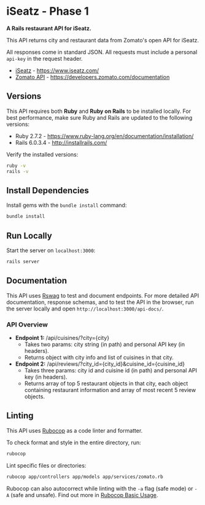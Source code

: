 # iSeatz - Phase 1

**A Rails restaurant API for iSeatz.**

This API returns city and restaurant data from Zomato's open API for iSeatz. 

All responses come in standard JSON. All requests must include a personal `api-key` in the request header.

- [iSeatz](https://www.iseatz.com/) - https://www.iseatz.com/
- [Zomato API](https://developers.zomato.com/documentation) - https://developers.zomato.com/documentation

## Versions
This API requires both **Ruby** and **Ruby on Rails** to be installed locally. For best performance, make sure Ruby and Rails are updated to the following versions:

- Ruby 2.7.2 - https://www.ruby-lang.org/en/documentation/installation/
- Rails 6.0.3.4 - http://installrails.com/

Verify the installed versions:
```bash
ruby -v
rails -v
```

## Install Dependencies

Install gems with the `bundle install` command:

```bash
bundle install
```
## Run Locally

Start the server on `localhost:3000`:
```bash
rails server
```

## Documentation
This API uses [Rswag](https://github.com/rswag/rswag) to test and document endpoints. For more detailed API documentation, response schemas, and to test the API in the browser, run the server locally and open `http://localhost:3000/api-docs/`.

### API Overview
- **Endpoint 1:** /api/cuisines/?city={city}
  - Takes two params: city string (in path) and personal API key (in headers).
  - Returns object with city info and list of cuisines in that city.
- **Endpoint 2:** /api/reviews/?city_id={city_id}&cuisine_id={cuisine_id}
  - Takes three params: city id and cuisine id (in path) and personal API key (in headers).
  - Returns array of top 5 restaurant objects in that city, each object containing restaurant information and array of most recent 5 review objects.

## Linting
This API uses [Rubocop](https://rubocop.org/) as a code linter and formatter.

To check format and style in the entire directory, run:
```bash
rubocop
```
Lint specific files or directories:
```bash
rubocop app/controllers app/models app/services/zomato.rb
```
Rubocop can also autocorrect while linting with the `-a` flag (safe mode) or `-A` (safe and unsafe). Find out more in [Rubocop Basic Usage](https://docs.rubocop.org/rubocop/1.3/usage/basic_usage.html).
